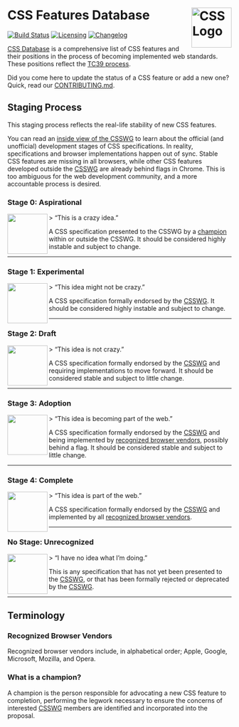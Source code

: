 # CSS Features Database [<img src="https://rawgit.com/jonathantneal/media-expressions-spec/gh-pages/css-logo.svg" alt="CSS Logo" width="90" height="90" align="right">][CSS Database]

[![Build Status][cli-img]][cli-url]
[![Licensing][lic-img]][lic-url]
[![Changelog][log-img]][log-url]

[CSS Database] is a comprehensive list of CSS features and their positions in the process of becoming implemented web standards. These positions reflect the [TC39 process].

Did you come here to update the status of a CSS feature or add a new one? Quick, read our [CONTRIBUTING.md].

## Staging Process

This staging process reflects the real-life stability of new CSS features.

You can read an [inside view of the CSSWG] to learn about the official (and unofficial) development stages of CSS specifications. In reality, specifications and browser implementations happen out of sync. Stable CSS features are missing in all browsers, while other CSS features developed outside the [CSSWG] are already behind flags in Chrome. This is too ambiguous for the web development community, and a more accountable process is desired.


### Stage 0: Aspirational
<img src="https://dl.dropboxusercontent.com/u/18590/stage--0.png" width="90px" height="90px" align="left">
> “This is a crazy idea.”

A CSS specification presented to the CSSWG by a [champion] within or outside the CSSWG. It should be considered highly instable and subject to change.

---
### Stage 1: Experimental
<img src="https://dl.dropboxusercontent.com/u/18590/stage--1.png" width="90px" height="90px" align="left">
> “This idea might not be crazy.”

A CSS specification formally endorsed by the [CSSWG]. It should be considered highly instable and subject to change.

---
### Stage 2: Draft
<img src="https://dl.dropboxusercontent.com/u/18590/stage--2.png" width="90px" height="90px" align="left">
> “This idea is not crazy.”

A CSS specification formally endorsed by the [CSSWG] and requiring implementations to move forward. It should be considered stable and subject to little change.

---
### Stage 3: Adoption
<img src="https://dl.dropboxusercontent.com/u/18590/stage--3.png" width="90px" height="90px" align="left">
> “This idea is becoming part of the web.”

A CSS specification formally endorsed by the [CSSWG] and being implemented by [recognized browser vendors](#recognized-browser-vendors), possibly behind a flag. It should be considered stable and subject to little change.

---
### Stage 4: Complete
<img src="https://dl.dropboxusercontent.com/u/18590/stage-4.png" width="90px" height="90px" align="left">
> “This idea is part of the web.”

A CSS specification formally endorsed by the [CSSWG] and implemented by all [recognized browser vendors](#recognized-browser-vendors).

---
### No Stage: Unrecognized
<img src="https://dl.dropboxusercontent.com/u/18590/x.png" width="90px" height="90px" align="left">
> “I have no idea what I’m doing.”

This is any specification that has not yet been presented to the [CSSWG], or that has been formally rejected or deprecated by the [CSSWG].

---

## Terminology

### Recognized Browser Vendors

Recognized browser vendors include, in alphabetical order; Apple, Google, Microsoft, Mozilla, and Opera.

### What is a champion?

A champion is the person responsible for advocating a new CSS feature to completion, performing the legwork necessary to ensure the concerns of interested [CSSWG] members are identified and incorporated into the proposal.

[Champion]: #champion
[CSSWG]: https://wiki.csswg.org/spec
[CSS Database]: https://github.com/jonathantneal/css-db
[CONTRIBUTING.md]: CONTRIBUTING.md
[fork this project]: fork
[inside view of the CSSWG]: http://fantasai.inkedblade.net/weblog/2011/inside-csswg/process
[TC39 process]: https://thefeedbackloop.xyz/tc39-a-process-sketch-stages-0-and-1/

[npm-url]: https://www.npmjs.com/package/css-db
[npm-img]: https://img.shields.io/npm/v/css-db.svg
[cli-url]: https://travis-ci.org/jonathantneal/css-db
[cli-img]: https://img.shields.io/travis/jonathantneal/css-db.svg
[lic-url]: LICENSE.md
[lic-img]: https://img.shields.io/badge/license-CC0--1.0-blue.svg
[log-url]: CHANGELOG.md
[log-img]: https://img.shields.io/badge/changelog-md-blue.svg
[git-url]: https://gitter.im/postcss/postcss
[git-img]: https://img.shields.io/badge/chat-gitter-blue.svg
